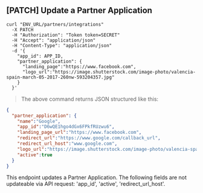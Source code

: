 ## [PATCH] Update a Partner Application

```shell
curl "ENV_URL/partners/integrations"
  -X PATCH
  -H "Authorization": "Token token=SECRET"
  -H "Accept": "application/json"
  -H "Content-Type": "application/json"
  -d '{
    "app_id": APP_ID,
    "partner_application": {
      "landing_page":"https://www.facebook.com",
      "logo_url":"https://image.shutterstock.com/image-photo/valencia-spain-march-05-2017-260nw-593204357.jpg"
    }
  }'
```
> The above command returns JSON structured like this:

```json
{
  "partner_application": {
    "name":"Google",
    "app_id":"D6wQE1hgo4dGx6FPkfRUzwu6",
    "landing_page_url":"https://www.facebook.com",
    "redirect_url":"https://www.google.com/callback_url",
    "redirect_url_host":"www.google.com",
    "logo_url":"https://image.shutterstock.com/image-photo/valencia-spain-march-05-2017-260nw-593204357.jpg",
    "active":true
  }
}
```

This endpoint updates a Partner Application. The following fields are not updateable via API request: 'app_id', 'active', 'redirect_url_host'.
